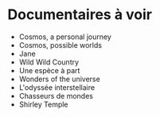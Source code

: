 # Documentaires à voir

- Cosmos, a personal journey
- Cosmos, possible worlds
- Jane
- Wild Wild Country
- Une espèce à part
- Wonders of the universe
- L'odyssée interstellaire
- Chasseurs de mondes
- Shirley Temple

